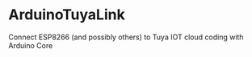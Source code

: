 # ArduinoTuyaLink

Connect ESP8266 (and possibly others) to Tuya IOT cloud coding with Arduino Core 
